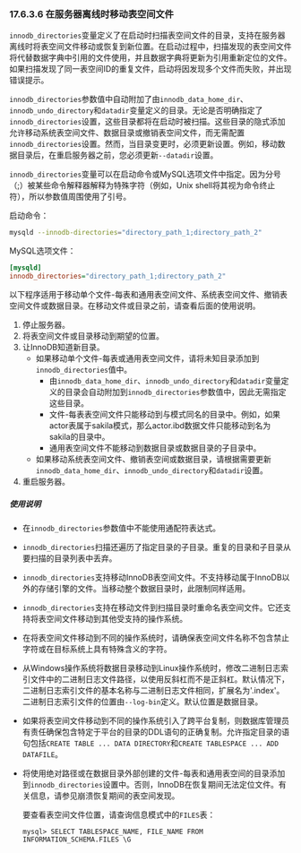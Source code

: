 ### 17.6.3.6 在服务器离线时移动表空间文件

`innodb_directories`变量定义了在启动时扫描表空间文件的目录，支持在服务器离线时将表空间文件移动或恢复到新位置。在启动过程中，扫描发现的表空间文件将代替数据字典中引用的文件使用，并且数据字典将更新为引用重新定位的文件。如果扫描发现了同一表空间ID的重复文件，启动将因发现多个文件而失败，并出现错误提示。

`innodb_directories`参数值中自动附加了由`innodb_data_home_dir`、`innodb_undo_directory`和`datadir`变量定义的目录。无论是否明确指定了`innodb_directories`设置，这些目录都将在启动时被扫描。这些目录的隐式添加允许移动系统表空间文件、数据目录或撤销表空间文件，而无需配置`innodb_directories`设置。然而，当目录变更时，必须更新设置。例如，移动数据目录后，在重启服务器之前，您必须更新`--datadir`设置。

`innodb_directories`变量可以在启动命令或MySQL选项文件中指定。因为分号（;）被某些命令解释器解释为特殊字符（例如，Unix shell将其视为命令终止符），所以参数值周围使用了引号。

启动命令：

```bash
mysqld --innodb-directories="directory_path_1;directory_path_2"
```

MySQL选项文件：

```ini
[mysqld]
innodb_directories="directory_path_1;directory_path_2"
```

以下程序适用于移动单个文件-每表和通用表空间文件、系统表空间文件、撤销表空间文件或数据目录。在移动文件或目录之前，请查看后面的使用说明。

1. 停止服务器。
2. 将表空间文件或目录移动到期望的位置。
3. 让InnoDB知道新目录。
   - 如果移动单个文件-每表或通用表空间文件，请将未知目录添加到`innodb_directories`值中。
     - 由`innodb_data_home_dir`、`innodb_undo_directory`和`datadir`变量定义的目录会自动附加到`innodb_directories`参数值中，因此无需指定这些目录。
     - 文件-每表表空间文件只能移动到与模式同名的目录中。例如，如果actor表属于sakila模式，那么actor.ibd数据文件只能移动到名为sakila的目录中。
     - 通用表空间文件不能移动到数据目录或数据目录的子目录中。
   - 如果移动系统表空间文件、撤销表空间或数据目录，请根据需要更新`innodb_data_home_dir`、`innodb_undo_directory`和`datadir`设置。
4. 重启服务器。

##### 使用说明

- 在`innodb_directories`参数值中不能使用通配符表达式。
- `innodb_directories`扫描还遍历了指定目录的子目录。重复的目录和子目录从要扫描的目录列表中丢弃。
- `innodb_directories`支持移动InnoDB表空间文件。不支持移动属于InnoDB以外的存储引擎的文件。当移动整个数据目录时，此限制同样适用。
- `innodb_directories`支持在移动文件到扫描目录时重命名表空间文件。它还支持将表空间文件移动到其他受支持的操作系统。
- 在将表空间文件移动到不同的操作系统时，请确保表空间文件名称不包含禁止字符或在目标系统上具有特殊含义的字符。

- 从Windows操作系统将数据目录移动到Linux操作系统时，修改二进制日志索引文件中的二进制日志文件路径，以使用反斜杠而不是正斜杠。默认情况下，二进制日志索引文件的基本名称与二进制日志文件相同，扩展名为'.index'。二进制日志索引文件的位置由`--log-bin`定义。默认位置是数据目录。

- 如果将表空间文件移动到不同的操作系统引入了跨平台复制，则数据库管理员有责任确保包含特定于平台的目录的DDL语句的正确复制。允许指定目录的语句包括`CREATE TABLE ... DATA DIRECTORY`和`CREATE TABLESPACE ... ADD DATAFILE`。

- 将使用绝对路径或在数据目录外部创建的文件-每表和通用表空间的目录添加到`innodb_directories`设置中。否则，InnoDB在恢复期间无法定位文件。有关信息，请参见崩溃恢复期间的表空间发现。

  要查看表空间文件位置，请查询信息模式中的`FILES`表：
  
  ```
  mysql> SELECT TABLESPACE_NAME, FILE_NAME FROM INFORMATION_SCHEMA.FILES \G
  ```
  
  
